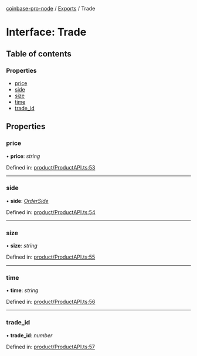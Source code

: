 [coinbase-pro-node](../README.md) / [Exports](../modules.md) / Trade

# Interface: Trade

## Table of contents

### Properties

- [price](trade.md#price)
- [side](trade.md#side)
- [size](trade.md#size)
- [time](trade.md#time)
- [trade_id](trade.md#trade_id)

## Properties

### price

• **price**: _string_

Defined in: [product/ProductAPI.ts:53](https://github.com/bennycode/coinbase-pro-node/blob/1018fbd/src/product/ProductAPI.ts#L53)

---

### side

• **side**: [_OrderSide_](../enums/orderside.md)

Defined in: [product/ProductAPI.ts:54](https://github.com/bennycode/coinbase-pro-node/blob/1018fbd/src/product/ProductAPI.ts#L54)

---

### size

• **size**: _string_

Defined in: [product/ProductAPI.ts:55](https://github.com/bennycode/coinbase-pro-node/blob/1018fbd/src/product/ProductAPI.ts#L55)

---

### time

• **time**: _string_

Defined in: [product/ProductAPI.ts:56](https://github.com/bennycode/coinbase-pro-node/blob/1018fbd/src/product/ProductAPI.ts#L56)

---

### trade_id

• **trade_id**: _number_

Defined in: [product/ProductAPI.ts:57](https://github.com/bennycode/coinbase-pro-node/blob/1018fbd/src/product/ProductAPI.ts#L57)
